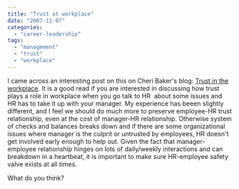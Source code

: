 ```yaml
---
title: "Trust at workplace"
date: "2007-11-07"
categories: 
  - "career-leadership"
tags: 
  - "management"
  - "trust"
  - "workplace"
---
```


I came across an interesting post on this on Cheri Baker's blog: [Trust in the workplace](http://blog.emergenceconsulting.net/2007/11/trust-in-the-wo.html "Manager vs. Manager"). It is a good read if you are interested in discussing how trust plays a role in workplace when you go talk to HR  about some issues and HR has to take it up with your manager. My experience has beeen slightly different, and I feel we should do much more to preserve employee-HR trust relationship, even at the cost of manager-HR relationship. Otherwise system of checks and balances breaks down and if there are some organizational issues where manager is the culprit or untrusted by employees, HR doesn't get involved early enough to help out. Given the fact that manager-employee relationship hinges on lots of daily/weekly interactions and can breakdown in a heartbeat, it is important to make sure HR-employee safety valve exists at all times.

What do you think?
